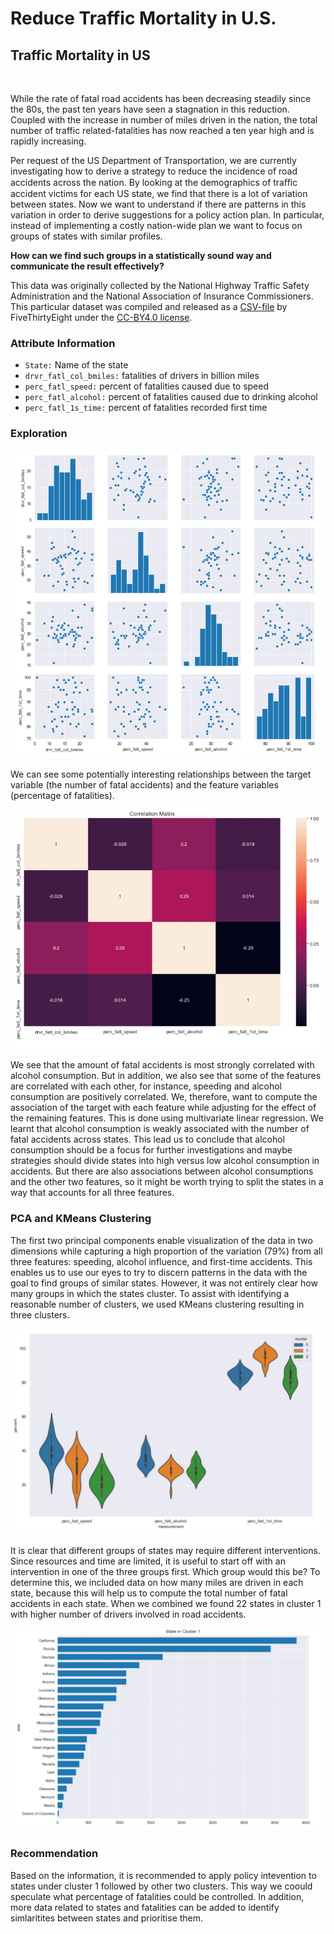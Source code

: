 # Reduce Traffic Mortality in U.S.


## Traffic Mortality in US

<p><img src="https://s3.amazonaws.com/assets.datacamp.com/production/project_462/img/car-accident.jpg" alt=""></p>

<p>While the rate of fatal road accidents has been decreasing steadily since the 80s, the past ten years have seen a stagnation in this reduction. Coupled with the increase in number of miles driven in the nation, the total number of traffic related-fatalities has now reached a ten year high and is rapidly increasing.</p>
<p>Per request of the US Department of Transportation, we are currently investigating how to derive a strategy to reduce the incidence of road accidents across the nation. By looking at the demographics of traﬃc accident victims for each US state, we find that there is a lot of variation between states. Now we want to understand if there are patterns in this variation in order to derive suggestions for a policy action plan. In particular, instead of implementing a costly nation-wide plan we want to focus on groups of  states with similar profiles. 

<b>How can we find such groups in a statistically sound way and communicate the result effectively?</b></p>

<p>This data was originally collected by the National Highway Traffic Safety Administration and the National Association of Insurance Commissioners. This particular dataset was compiled and released as a <a href="https://github.com/fivethirtyeight/data/tree/master/bad-drivers">CSV-file</a> by FiveThirtyEight under the <a href="https://github.com/ﬁvethirtyeight/data">CC-BY4.0 license</a>.</p>

### Attribute Information

* <code>State:</code> Name of the state
* <code>drvr_fatl_col_bmiles:</code> fatalities of drivers in billion miles
* <code>perc_fatl_speed:</code> percent of fatalities caused due to speed
* <code>perc_fatl_alcohol:</code> percent of fatalities caused due to drinking alcohol
* <code>perc_fatl_1s_time:</code> percent of fatalities recorded first time



### Exploration

![pairplot](https://github.com/nischaybikramthapa/reduce-traffic-mortality/blob/main/imgs/pair.JPG)

We can see some potentially interesting relationships between the target variable (the number of fatal accidents) and the feature variables (percentage of fatalities).

![corrleation](https://github.com/nischaybikramthapa/reduce-traffic-mortality/blob/main/imgs/corr.JPG)

<p> We see that the amount of fatal accidents is most strongly correlated with alcohol consumption. But in addition, we also see that some of the features are correlated with each other, for instance, speeding and alcohol consumption are positively correlated. We, therefore, want to compute the association of the target with each feature while adjusting for the effect of the remaining features. This is done using multivariate linear regression. We learnt that alcohol consumption is weakly associated with the number of fatal accidents across states. This lead us to conclude that alcohol consumption should be a focus for further investigations and maybe strategies should divide states into high versus low alcohol consumption in accidents. But there are also associations between alcohol consumptions and the other two features, so it might be worth trying to split the states in a way that accounts for all three features.</p>

### PCA and KMeans Clustering

The first two principal components enable visualization of the data in two dimensions while capturing a high proportion of the variation (79%) from all three features: speeding, alcohol influence, and first-time accidents. This enables us to use our eyes to try to discern patterns in the data with the goal to find groups of similar states. However, it was not entirely clear how many groups in which the states cluster. To assist with identifying a reasonable number of clusters, we used KMeans clustering resulting in three clusters.

![pca](https://github.com/nischaybikramthapa/reduce-traffic-mortality/blob/main/imgs/cluster.JPG)

It is clear that different groups of states may require different interventions. Since resources and time are limited, it is useful to start off with an intervention in one of the three groups first. Which group would this be? To determine this, we included data on how many miles are driven in each state, because this will help us to compute the total number of fatal accidents in each state. When we combined we found 22 states in cluster 1 with higher number of drivers involved in road accidents.

![state](https://github.com/nischaybikramthapa/reduce-traffic-mortality/blob/main/imgs/state_1.JPG)

### Recommendation

Based on the information, it is recommended to apply policy intevention to states under cluster 1 followed by other two clusters. This way we coould speculate what percentage of fatalities could be controlled. In addition, more data related to states and fatalities can be added to identify simlaritites between states and prioritise them.
